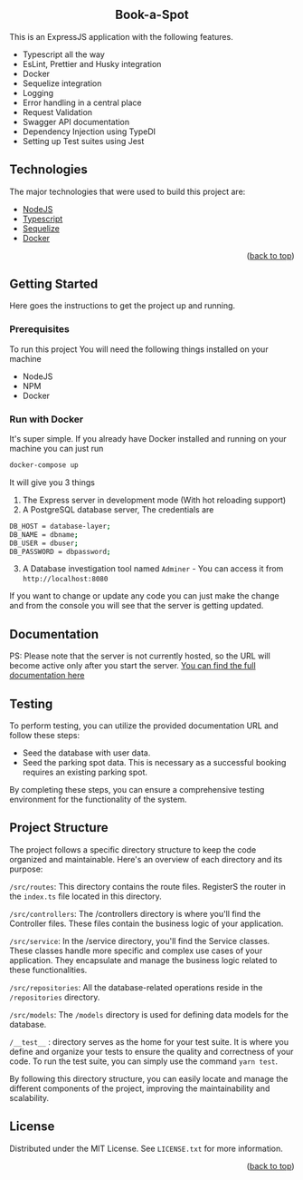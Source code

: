 <div align="center">
  <h2 align="center">Book-a-Spot</h2>
</div>

This is an ExpressJS application with the following features.

- Typescript all the way
- EsLint, Prettier and Husky integration
- Docker
- Sequelize integration
- Logging
- Error handling in a central place
- Request Validation
- Swagger API documentation
- Dependency Injection using TypeDI
- Setting up Test suites using Jest

## Technologies

The major technologies that were used to build this project are:

- [NodeJS](https://nodejs.org/en/)
- [Typescript](https://www.typescriptlang.org/)
- [Sequelize](https://sequelize.org/)
- [Docker](https://www.docker.com/)

<p align="right">(<a href="#top">back to top</a>)</p>

## Getting Started

Here goes the instructions to get the project up and running.

### Prerequisites

To run this project You will need the following things installed on your machine

- NodeJS
- NPM
- Docker 

### Run with Docker

It's super simple. If you already have Docker installed and running on your machine you can just run

```sh
docker-compose up
```

It will give you 3 things

1. The Express server in development mode (With hot reloading support)
2. A PostgreSQL database server, The credentials are

```sh
DB_HOST = database-layer;
DB_NAME = dbname;
DB_USER = dbuser;
DB_PASSWORD = dbpassword;
```

3. A Database investigation tool named `Adminer` - You can access it from `http://localhost:8080`

If you want to change or update any code you can just make the change and from the console you will see that the server is getting updated.

## Documentation
PS: Please note that the server is not currently hosted, so the URL will become active only after you start the server.
[You can find the full documentation here](http://localhost:4000/api-docs/)


## Testing

To perform testing, you can utilize the provided documentation URL and follow these steps:

- Seed the database with user data.
- Seed the parking spot data. This is necessary as a successful booking requires an existing parking spot.

By completing these steps, you can ensure a comprehensive testing environment for the functionality of the system.


## Project Structure

The project follows a specific directory structure to keep the code organized and maintainable. Here's an overview of each directory and its purpose:

`/src/routes`: This directory contains the route files. RegisterS the router in the `index.ts` file located in this directory.

`/src/controllers`: The /controllers directory is where you'll find the Controller files. These files contain the business logic of your application. 

`/src/service`: In the /service directory, you'll find the Service classes. These classes handle more specific and complex use cases of your application. They encapsulate and manage the business logic related to these functionalities.

`/src/repositories`: All the database-related operations reside in the `/repositories` directory.

`/src/models`: The `/models` directory is used for defining data models for the database.

`/__test__` : directory serves as the home for your test suite. It is where you define and organize your tests to ensure the quality and correctness of your code. To run the test suite, you can simply use the command `yarn test`. 

By following this directory structure, you can easily locate and manage the different components of the project, improving the maintainability and scalability.

## License

Distributed under the MIT License. See `LICENSE.txt` for more information.

<p align="right">(<a href="#top">back to top</a>)</p>